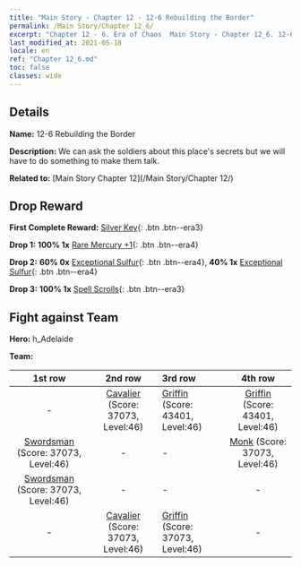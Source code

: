 ```yaml
---
title: "Main Story - Chapter 12 - 12-6 Rebuilding the Border"
permalink: /Main Story/Chapter 12_6/
excerpt: "Chapter 12 - 6. Era of Chaos  Main Story - Chapter 12_6. 12-6 Rebuilding the Border"
last_modified_at: 2021-05-18
locale: en
ref: "Chapter 12_6.md"
toc: false
classes: wide
---
```


## Details

 **Name:** 12-6 Rebuilding the Border

 **Description:** We can ask the soldiers about this place's secrets but we will have to do something to make them talk.

 **Related to:** [Main Story Chapter 12](/Main Story/Chapter 12/)

## Drop Reward

 **First Complete Reward:** [Silver Key](/Items/con_693/){: .btn .btn--era3}

 **Drop 1:** **100% 1x** [Rare Mercury +1](/Items/mat_42/){: .btn .btn--era4}

 **Drop 2:** **60% 0x** [Exceptional Sulfur](/Items/mat_36/){: .btn .btn--era4}, **40% 1x** [Exceptional Sulfur](/Items/mat_36/){: .btn .btn--era4}

 **Drop 3:** **100% 1x** [Spell Scrolls](/Items/con_694/){: .btn .btn--era3}


## Fight against Team
 **Hero:** h_Adelaide

 **Team:**


  | 1st row | 2nd row | 3rd row | 4th row |
  |:----:|:----:|:----|:----:|
  | - | [Cavalier](/units/Cavalier/) (Score: 37073, Level:46)  | [Griffin](/units/Griffin/) (Score: 43401, Level:46)  | [Griffin](/units/Griffin/) (Score: 43401, Level:46)  |
  | [Swordsman](/units/Swordsman/) (Score: 37073, Level:46)  | - | - | [Monk](/units/Monk/) (Score: 37073, Level:46)  |
  | [Swordsman](/units/Swordsman/) (Score: 37073, Level:46)  | - | - | - |
  | - | [Cavalier](/units/Cavalier/) (Score: 37073, Level:46)  | [Griffin](/units/Griffin/) (Score: 37073, Level:46)  | - |


